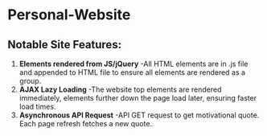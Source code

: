 # Personal-Website

## Notable Site Features:
1. **Elements rendered from JS/jQuery** 
 -All HTML elements are in .js file and appended to HTML file to ensure all elements are rendered as a group.
2. **AJAX Lazy Loading** 
 -The website top elements are rendered immediately, elements further down the page load later, ensuring faster load times.
3. **Asynchronous API Request** 
 -API GET request to get motivational quote. Each page refresh fetches a new quote. 

